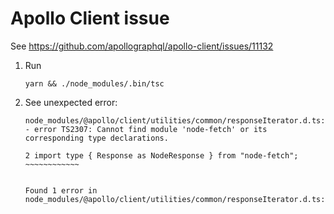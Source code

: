 # Apollo Client issue 

See https://github.com/apollographql/apollo-client/issues/11132

1. Run
   ```shell
   yarn && ./node_modules/.bin/tsc
   ```
2. See unexpected error:
   ```
   node_modules/@apollo/client/utilities/common/responseIterator.d.ts:2:47 - error TS2307: Cannot find module 'node-fetch' or its corresponding type declarations.
   
   2 import type { Response as NodeResponse } from "node-fetch";
   ~~~~~~~~~~~~
   
   
   Found 1 error in node_modules/@apollo/client/utilities/common/responseIterator.d.ts:2
   ```
